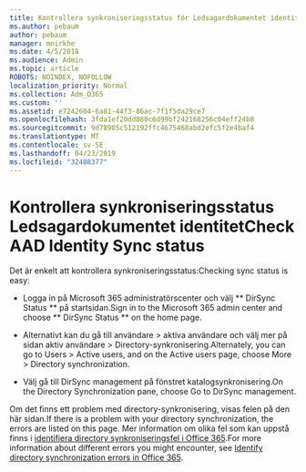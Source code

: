 ```yaml
---
title: Kontrollera synkroniseringsstatus för Ledsagardokumentet identitet
ms.author: pebaum
author: pebaum
manager: mnirkhe
ms.date: 4/5/2018
ms.audience: Admin
ms.topic: article
ROBOTS: NOINDEX, NOFOLLOW
localization_priority: Normal
ms.collection: Adm_O365
ms.custom: ''
ms.assetid: e7242604-6a81-44f3-86ac-7f1f5da29ce7
ms.openlocfilehash: 3fda1ef20dd080c6d99bf242168256c04eff24b8
ms.sourcegitcommit: 9d78905c512192ffc4675468abd2efc5f2e4baf4
ms.translationtype: MT
ms.contentlocale: sv-SE
ms.lasthandoff: 04/23/2019
ms.locfileid: "32408377"
---
```

# <a name="check-aad-identity-sync-status"></a><span data-ttu-id="e97f7-102">Kontrollera synkroniseringsstatus Ledsagardokumentet identitet</span><span class="sxs-lookup"><span data-stu-id="e97f7-102">Check AAD Identity Sync status</span></span>

<span data-ttu-id="e97f7-103">Det är enkelt att kontrollera synkroniseringsstatus:</span><span class="sxs-lookup"><span data-stu-id="e97f7-103">Checking sync status is easy:</span></span> 
  
- <span data-ttu-id="e97f7-104">Logga in på Microsoft 365 administratörscenter och välj \*\* DirSync Status \*\* på startsidan.</span><span class="sxs-lookup"><span data-stu-id="e97f7-104">Sign in to the Microsoft 365 admin center and choose \*\* DirSync Status \*\* on the home page.</span></span> 
    
- <span data-ttu-id="e97f7-105">Alternativt kan du gå till användare \> aktiva användare och välj mer på sidan aktiv användare \> Directory-synkronisering.</span><span class="sxs-lookup"><span data-stu-id="e97f7-105">Alternately, you can go to Users \> Active users, and on the Active users page, choose More \> Directory synchronization.</span></span>
    
- <span data-ttu-id="e97f7-106">Välj gå till DirSync management på fönstret katalogsynkronisering.</span><span class="sxs-lookup"><span data-stu-id="e97f7-106">On the Directory Synchronization pane, choose Go to DirSync management.</span></span> 
    
<span data-ttu-id="e97f7-107">Om det finns ett problem med directory-synkronisering, visas felen på den här sidan.</span><span class="sxs-lookup"><span data-stu-id="e97f7-107">If there is a problem with your directory synchronization, the errors are listed on this page.</span></span> <span data-ttu-id="e97f7-108">Mer information om olika fel som kan uppstå finns i [identifiera directory synkroniseringsfel i Office 365](https://support.office.com/article/b4fc07a5-97ea-4ca6-9692-108acab74067).</span><span class="sxs-lookup"><span data-stu-id="e97f7-108">For more information about different errors you might encounter, see [Identify directory synchronization errors in Office 365](https://support.office.com/article/b4fc07a5-97ea-4ca6-9692-108acab74067).</span></span>
  

